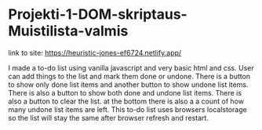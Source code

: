 # Projekti-1-DOM-skriptaus-Muistilista-valmis

link to site: https://heuristic-jones-ef6724.netlify.app/

I made a to-do list using vanilla javascript and very basic html and css. User can add things to the list and mark them done or undone. There is a button to show only
done list items and another button to show undone list items. There is also a button to show both done and undone list items. There is also a button to clear the list.
at the bottom there is also a a count of how many undone list items are left. This to-do list uses browsers localstorage so the list will stay the same after browser
refresh and restart.
